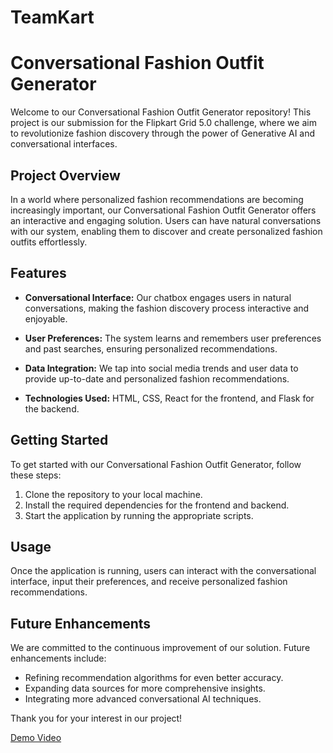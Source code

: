 # TeamKart

# Conversational Fashion Outfit Generator

Welcome to our Conversational Fashion Outfit Generator repository! This project is our submission for the Flipkart Grid 5.0 challenge, where we aim to revolutionize fashion discovery through the power of Generative AI and conversational interfaces.

## Project Overview

In a world where personalized fashion recommendations are becoming increasingly important, our Conversational Fashion Outfit Generator offers an interactive and engaging solution. Users can have natural conversations with our system, enabling them to discover and create personalized fashion outfits effortlessly.

## Features

- **Conversational Interface:** Our chatbox engages users in natural conversations, making the fashion discovery process interactive and enjoyable.

- **User Preferences:** The system learns and remembers user preferences and past searches, ensuring personalized recommendations.

- **Data Integration:** We tap into social media trends and user data to provide up-to-date and personalized fashion recommendations.

- **Technologies Used:** HTML, CSS, React for the frontend, and Flask for the backend.

## Getting Started

To get started with our Conversational Fashion Outfit Generator, follow these steps:

1. Clone the repository to your local machine.
2. Install the required dependencies for the frontend and backend.
3. Start the application by running the appropriate scripts.


## Usage

Once the application is running, users can interact with the conversational interface, input their preferences, and receive personalized fashion recommendations.

## Future Enhancements

We are committed to the continuous improvement of our solution. Future enhancements include:

- Refining recommendation algorithms for even better accuracy.
- Expanding data sources for more comprehensive insights.
- Integrating more advanced conversational AI techniques.


Thank you for your interest in our project!

[Demo Video](https://drive.google.com/file/d/1mrLnNtDlQ6GPhU4m6t3QdpKgUgkZVFlV/view?usp=sharing)
